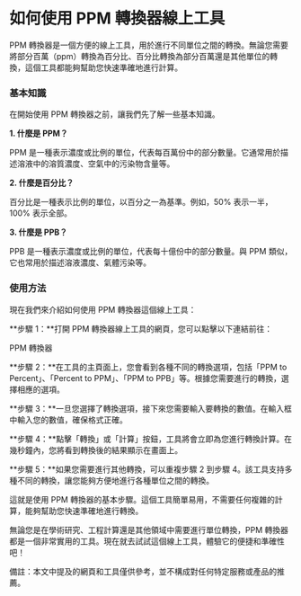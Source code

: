 如何使用 PPM 轉換器線上工具
================

PPM 轉換器是一個方便的線上工具，用於進行不同單位之間的轉換。無論您需要將部分百萬（ppm）轉換為百分比、百分比轉換為部分百萬還是其他單位的轉換，這個工具都能夠幫助您快速準確地進行計算。

### 基本知識

在開始使用 PPM 轉換器之前，讓我們先了解一些基本知識。

**1. 什麼是 PPM？**

PPM 是一種表示濃度或比例的單位，代表每百萬份中的部分數量。它通常用於描述溶液中的溶質濃度、空氣中的污染物含量等。

**2. 什麼是百分比？**

百分比是一種表示比例的單位，以百分之一為基準。例如，50% 表示一半，100% 表示全部。

**3. 什麼是 PPB？**

PPB 是一種表示濃度或比例的單位，代表每十億份中的部分數量。與 PPM 類似，它也常用於描述溶液濃度、氣體污染等。

### 使用方法

現在我們來介紹如何使用 PPM 轉換器這個線上工具：

**步驟 1：**打開 PPM 轉換器線上工具的網頁，您可以點擊以下連結前往：

PPM 轉換器

**步驟 2：**在工具的主頁面上，您會看到各種不同的轉換選項，包括「PPM to Percent」、「Percent to PPM」、「PPM to PPB」等。根據您需要進行的轉換，選擇相應的選項。

**步驟 3：**一旦您選擇了轉換選項，接下來您需要輸入要轉換的數值。在輸入框中輸入您的數值，確保格式正確。

**步驟 4：**點擊「轉換」或「計算」按鈕，工具將會立即為您進行轉換計算。在幾秒鐘內，您將看到轉換後的結果顯示在畫面上。

**步驟 5：**如果您需要進行其他轉換，可以重複步驟 2 到步驟 4。該工具支持多種不同的轉換，讓您能夠方便地進行各種單位之間的轉換。

這就是使用 PPM 轉換器的基本步驟。這個工具簡單易用，不需要任何複雜的計算，能夠幫助您快速準確地進行轉換。

無論您是在學術研究、工程計算還是其他領域中需要進行單位轉換，PPM 轉換器都是一個非常實用的工具。現在就去試試這個線上工具，體驗它的便捷和準確性吧！

備註：本文中提及的網頁和工具僅供參考，並不構成對任何特定服務或產品的推薦。